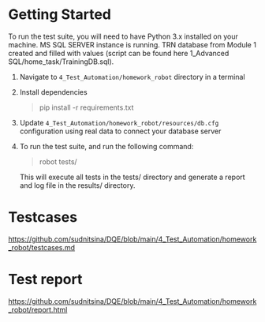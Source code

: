 # Getting Started
To run the test suite, you will need to have Python 3.x installed on your machine.
MS SQL SERVER instance is running. TRN database from Module 1 created and filled with values (script can be found here 1_Advanced SQL/home_task/TrainingDB.sql).

1. Navigate to `4_Test_Automation/homework_robot` directory in a terminal
2. Install dependencies
    > pip install -r requirements.txt
3. Update `4_Test_Automation/homework_robot/resources/db.cfg` configuration using real data to connect your database server

4. To run the test suite, and run the following command:
    > robot tests/

    This will execute all tests in the tests/ directory and generate a report and log file in the results/ directory.

# Testcases
https://github.com/sudnitsina/DQE/blob/main/4_Test_Automation/homework_robot/testcases.md

# Test report
https://github.com/sudnitsina/DQE/blob/main/4_Test_Automation/homework_robot/report.html
